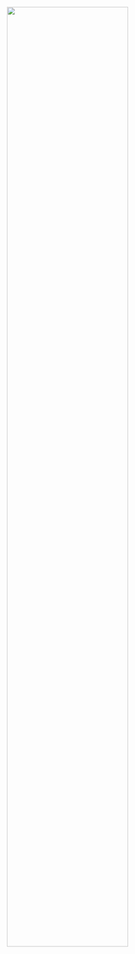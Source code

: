 <p align="center"> <img src="https://github-readme-stats.vercel.app/api?username=LynnHo&show_icons=true&theme=radical&hide=prs,contribs"width="75%"> </p>